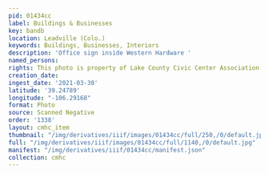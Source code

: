 ```yaml
---
pid: 01434cc
label: Buildings & Businesses
key: bandb
location: Leadville (Colo.)
keywords: Buildings, Businesses, Interiors
description: 'Office sign inside Western Hardware '
named_persons: 
rights: This photo is property of Lake County Civic Center Association.
creation_date: 
ingest_date: '2021-03-30'
latitude: '39.24789'
longitude: "-106.29168"
format: Photo
source: Scanned Negative
order: '1338'
layout: cmhc_item
thumbnail: "/img/derivatives/iiif/images/01434cc/full/250,/0/default.jpg"
full: "/img/derivatives/iiif/images/01434cc/full/1140,/0/default.jpg"
manifest: "/img/derivatives/iiif/01434cc/manifest.json"
collection: cmhc
---
```

